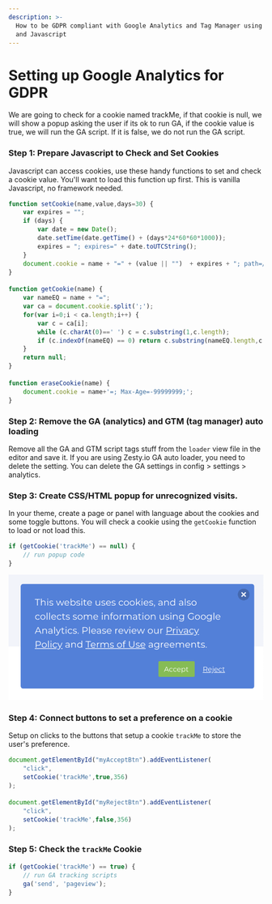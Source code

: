 ```yaml
---
description: >-
  How to be GDPR compliant with Google Analytics and Tag Manager using cookies
  and Javascript
---
```


# Setting up Google Analytics for GDPR

We are going to check for a cookie named trackMe, if that cookie is null, we will show a popup asking the user if its ok to run GA, if the cookie value is true, we will run the GA script. If it is false, we do not run the GA script.

### Step 1: Prepare Javascript to Check and Set Cookies

Javascript can access cookies, use these handy functions to set and check a cookie value. You'll want to load this function up first. This is vanilla Javascript, no framework needed.

```javascript
function setCookie(name,value,days=30) {
    var expires = "";
    if (days) {
        var date = new Date();
        date.setTime(date.getTime() + (days*24*60*60*1000));
        expires = "; expires=" + date.toUTCString();
    }
    document.cookie = name + "=" + (value || "")  + expires + "; path=/";
}

function getCookie(name) {
    var nameEQ = name + "=";
    var ca = document.cookie.split(';');
    for(var i=0;i < ca.length;i++) {
        var c = ca[i];
        while (c.charAt(0)==' ') c = c.substring(1,c.length);
        if (c.indexOf(nameEQ) == 0) return c.substring(nameEQ.length,c.length);
    }
    return null;
}

function eraseCookie(name) {   
    document.cookie = name+'=; Max-Age=-99999999;';  
}
```

### Step 2: Remove the GA \(analytics\) and GTM \(tag manager\) auto loading

Remove all the GA and GTM script tags stuff from the `loader` view file in the editor and save it. If you are using Zesty.io GA auto loader, you need to delete the setting. You can delete the GA settings in config &gt; settings &gt; analytics.

### Step 3: Create CSS/HTML popup for unrecognized visits.

In your theme, create a page or panel with language about the cookies and some toggle buttons. You will check a cookie using the `getCookie` function to load or not load this.

```javascript
if (getCookie('trackMe') == null) {
	// run popup code
} 
```

![HTML/CSS popup, connect the buttons to your javascript functions.](../../../.gitbook/assets/screen-shot-2019-04-04-at-8.46.31-am.png)

### Step 4: Connect buttons to set a preference on a cookie 

 Setup on clicks to the buttons that setup a cookie `trackMe` to store the user's preference.

```javascript
document.getElementById("myAcceptBtn").addEventListener(
    "click", 
    setCookie('trackMe',true,356)
);

document.getElementById("myRejectBtn").addEventListener(
    "click", 
    setCookie('trackMe',false,356)
);
```

### Step 5: Check the `trackMe` Cookie

```javascript
if (getCookie('trackMe') == true) {
	// run GA tracking scripts
	ga('send', 'pageview');	
} 
```

